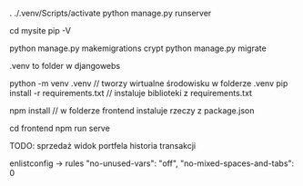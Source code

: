 . ./.venv/Scripts/activate
python manage.py runserver

cd mysite
pip -V

python manage.py makemigrations crypt
python manage.py migrate


.venv to folder w djangowebs



python -m venv .venv  // tworzy wirtualne środowisku w folderze .venv
pip install -r requirements.txt  // instaluje biblioteki z requirements.txt



<!-- node_modules/.bin/create-react-app frontend -->

npm install  // w folderze frontend instaluje rzeczy z package.json

cd frontend
npm run serve

TODO:
sprzedaż
widok portfela
historia transakcji

enlistconfig -> rules
      "no-unused-vars": "off", 
      "no-mixed-spaces-and-tabs": 0